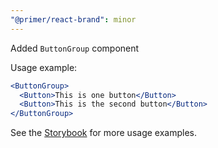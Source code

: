 ```yaml
---
"@primer/react-brand": minor
---
```


Added `ButtonGroup` component

Usage example:

```jsx
<ButtonGroup>
  <Button>This is one button</Button>
  <Button>This is the second button</Button>
</ButtonGroup>
```

See the [Storybook](https://primer.style/brand/storybook/?path=/story/components-buttongroup--primary) for more usage examples.
